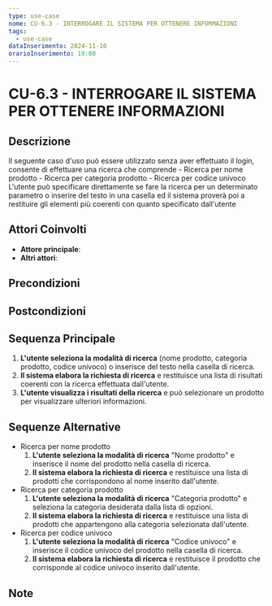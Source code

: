 ```yaml
---
type: use-case
nome: CU-6.3 - INTERROGARE IL SISTEMA PER OTTENERE INFORMAZIONI
tags:
  - use-case
dataInserimento: 2024-11-10
orarioInserimento: 19:08
---
```

# CU-6.3 - INTERROGARE IL SISTEMA PER OTTENERE INFORMAZIONI

## Descrizione
Il seguente caso d'uso può essere utilizzato senza aver effettuato il login, consente di effettuare una ricerca che comprende
	- Ricerca per nome prodotto
	- Ricerca per categoria prodotto
	- Ricerca per codice univoco
L'utente può specificare direttamente se fare la ricerca per un determinato parametro o inserire del testo in una casella ed il sistema proverà poi a restituire gli elementi più coerenti con quanto specificato dall'utente

## Attori Coinvolti
- **Attore principale**:
- **Altri attori**: 

## Precondizioni


## Postcondizioni

## Sequenza Principale
1) **L'utente seleziona la modalità di ricerca** (nome prodotto, categoria prodotto, codice univoco) o inserisce del testo nella casella di ricerca.
2) **Il sistema elabora la richiesta di ricerca** e restituisce una lista di risultati coerenti con la ricerca effettuata dall'utente.
3) **L'utente visualizza i risultati della ricerca** e può selezionare un prodotto per visualizzare ulteriori informazioni.

## Sequenze Alternative
- Ricerca per nome prodotto
	1. **L'utente seleziona la modalità di ricerca** "Nome prodotto" e inserisce il nome del prodotto nella casella di ricerca.
	2. **Il sistema elabora la richiesta di ricerca** e restituisce una lista di prodotti che corrispondono al nome inserito dall'utente.
- Ricerca per categoria prodotto
	1. **L'utente seleziona la modalità di ricerca** "Categoria prodotto" e seleziona la categoria desiderata dalla lista di opzioni.
	2. **Il sistema elabora la richiesta di ricerca** e restituisce una lista di prodotti che appartengono alla categoria selezionata dall'utente.
- Ricerca per codice univoco
	1. **L'utente seleziona la modalità di ricerca** "Codice univoco" e inserisce il codice univoco del prodotto nella casella di ricerca.
	2. **Il sistema elabora la richiesta di ricerca** e restituisce il prodotto che corrisponde al codice univoco inserito dall'utente.

## Note
